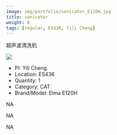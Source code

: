 ```yaml
---
image: img/portfolio/sonicator_E120H.jpg
title: sonicator
weight: 0
tags: [regular, ES436, Yili Cheng]
---
```


超声波清洗机

<!--more-->

![](../../img/portfolio/sonicator_E120H.jpg)

- PI: Yili Cheng
- Location: ES436
- Quantity: 1
- Category: CAT
- Brand/Model: Elma E120H

NA

NA

NA

